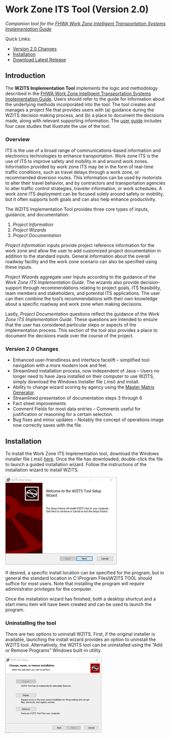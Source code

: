 # Work Zone ITS Tool (Version 2.0)

*Companion tool for the [FHWA Work Zone Intelligent Transportation Systems Implementation Guide](https://ops.fhwa.dot.gov/publications/fhwahop14008/fhwahop14008.pdf)*

Quick Links:
* [Version 2.0 Changes](#version-two-changes)
* [Installation](#installation)
* [Download Latest Release](https://github.com/kittelson/WZITS_Tool/releases)

## Introduction

The **WZITS Implementation Tool** implements the logic and methodology described in the 
[FHWA Work Zone Intelligent Transportation Systems Implementation Guide](https://ops.fhwa.dot.gov/publications/fhwahop14008/fhwahop14008.pdf). 
Users should refer to the guide for information about the underlying methods incorporated into the tool. The tool creates
and manages a project file that provides users with (a) guidance during the WZITS decision making
process, and (b) a place to document the decisions made, along with relevant supporting 
information. The [user guide](WZITS%20User%20Guide%20V2_0.pdf) includes four case studies that illustrate the use of the tool.

### Overview

ITS is the use of a broad range of communications-based information and electronics
technologies to enhance transportation. Work zone ITS is the use of ITS to improve safety and
mobility in and around work zones. Information provided by work zone ITS may be in the form of
real-time traffic conditions, such as travel delays through a work zone, or recommended
diversion routes. This information can be used by motorists to alter their travel behavior, and by
contractors and transportation agencies to alter traffic control strategies, traveler information, or
work schedules. A work zone ITS deployment can be focused solely around safety or mobility,
but it often supports both goals and can also help enhance productivity.

The WZITS Implementation Tool provides three core types of inputs, guidance, and
documentation:

1. *Project Information*
2. *Project Wizards*
3. *Project Documentation*

*Project Information* inputs provide project reference information for the work zone and allow the
user to add customized project documentation in addition to the standard inputs. General
information about the overall roadway facility and the work zone scenario can also be specified
using these inputs.

*Project Wizards* aggregate user inputs according to the guidance of the *Work Zone ITS
Implementation Guide*. The wizards also provide decision-support through recommendations
relating to project goals, ITS feasibility, team members and stakeholders, and potential ITS
applications. The user can then combine the tool’s recommendations with their own knowledge
about a specific roadway and work zone when making decisions.

Lastly, *Project Documentation* questions reflect the guidance of the *Work Zone ITS
Implementation Guide*. These questions are intended to ensure that the user has considered
particular steps or aspects of the implementation process. This section of the tool also provides a
place to document the decisions made over the course of the project.

### Version 2.0 Changes
* Enhanced user-friendliness and interface facelift – simplified tool navigation with a more modern look and feel.
* Streamlined installation process, now independent of Java – Users no longer need to have Java installed on their computer to use WZITS, simply download the Windows Installer file (.msi) and install.
* Ability to change wizard scoring by agency using the [Master Matrix Generator](Master_Matrix_Generator_V3.xlsm).
* Streamlined presentation of documentation steps 3 through 6
* Fact sheet improvements
* Comment Fields for most data entries – Comments useful for justification or reasoning for a certain selection. 
* Bug fixes and minor updates – Notably the concept of operations image now correctly saves with the file. 


## Installation

To install the Work Zone ITS Implementation tool, download the Windows installer file (.msi) 
[here](https://github.com/kittelson/WZITS_Tool/releases). Once the file has downloaded, double-click the file to launch
a guided installation wizard. Follow the instructions of the installation wizard to install WZITS.  

![Installation Wizard](img/install_1.png)

If desired, a specific install location can be specified for the program, but in general the standard location 
in C:\Program Files\WZITS TOOL should suffice for most users.  Note that installing the program will 
require administrator privileges for the computer.

Once the installation wizard has finished, both a desktop shortcut and a start menu item will have been created and can
be used to launch the program.


### Uninstalling the tool

There are two options to uninstall WZITS.  First, if the original installer is available, launching the install wizard
provides an option to uninstall the WZITS tool.  Alternatively, the WZITS tool can be uninstalled using the 
“Add or Remove Programs” Windows built-in utility.

![Uninstalling the Tool](img/install_2.png)
